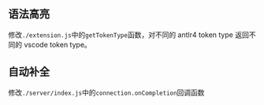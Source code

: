 ## 语法高亮

修改`./extension.js`中的`getTokenType`函数，对不同的 antlr4 token type 返回不同的 vscode token type。

## 自动补全

修改`./server/index.js`中的`connection.onCompletion`回调函数